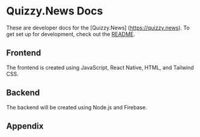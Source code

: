 # Quizzy.News Docs

These are developer docs for the [Quizzy.News] (https://quizzy.news). To get set up for development, check out the [README](https://github.com/Quizzy-News/app/blob/main/README.md).

## Frontend

The frontend is created using JavaScript, React Native, HTML, and Tailwind CSS.

## Backend

The backend will be created using Node.js and Firebase.

## Appendix

